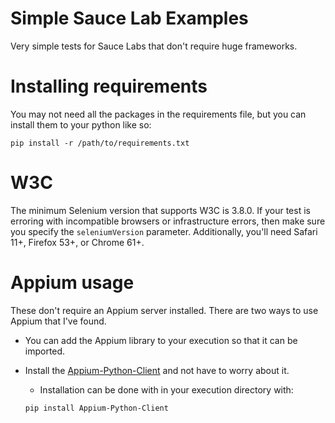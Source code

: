 # Simple Sauce Lab Examples
Very simple tests for Sauce Labs that don't require huge frameworks.

# Installing requirements
You may not need all the packages in the requirements file, but you can install them to your python like so:

```
pip install -r /path/to/requirements.txt
```

# W3C
The minimum Selenium version that supports W3C is 3.8.0. If your test is erroring with incompatible browsers or infrastructure errors, then make sure you specify the `seleniumVersion` parameter.
Additionally, you'll need Safari 11+, Firefox 53+, or Chrome 61+.

# Appium usage
These don't require an Appium server installed. There are two ways to use Appium that I've found.

* You can add the Appium library to your execution so that it can be imported.
* Install the [Appium-Python-Client](https://pypi.org/project/Appium-Python-Client/) and not have to worry about it.
  *  Installation can be done with in your execution directory with:
  
  ```pip install Appium-Python-Client```
